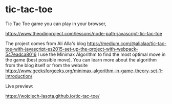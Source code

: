 # tic-tac-toe
Tic Tac Toe game you can play in your browser,

https://www.theodinproject.com/lessons/node-path-javascript-tic-tac-toe

The project comes from Ali Alla's blog
https://medium.com/@alialaa/tic-tac-toe-with-javascript-es2015-set-up-the-project-with-webpack-547eadca8016
I use the Minimax Algorithm to find the most optimal move in the game (best possible move). You can learn more about the algorithm from the blog itself or from the website
https://www.geeksforgeeks.org/minimax-algorithm-in-game-theory-set-1-introduction/

Live preview:

https://wojciech-lasota.github.io/tic-tac-toe/
